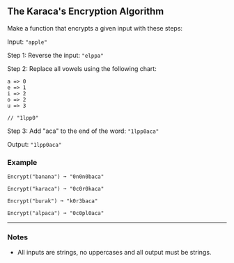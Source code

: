 ## The Karaca's Encryption Algorithm

Make a function that encrypts a given input with these steps:

Input: `"apple"`

Step 1: Reverse the input: `"elppa"`

Step 2: Replace all vowels using the following chart:

```text
a => 0
e => 1
i => 2
o => 2
u => 3

// "1lpp0"
```

Step 3: Add "aca" to the end of the word: `"1lpp0aca"`

Output: `"1lpp0aca"`

### Example

```text
Encrypt("banana") ➞ "0n0n0baca"

Encrypt("karaca") ➞ "0c0r0kaca"

Encrypt("burak") ➞ "k0r3baca"

Encrypt("alpaca") ➞ "0c0pl0aca"
```

---

### Notes

- All inputs are strings, no uppercases and all output must be strings.